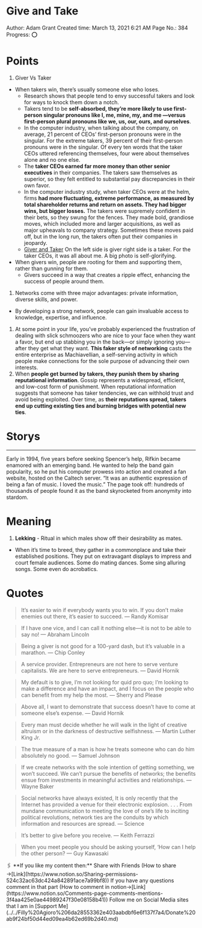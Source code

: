 # Give and Take

Author: Adam Grant
Created time: March 13, 2021 6:21 AM
Page No.: 384
Progress: ⭕

# Points

1. Giver Vs Taker
- When takers win, there’s usually someone else who loses.
    - Research shows that people tend to envy successful takers and look for ways to knock them down a notch.
    - Takers tend to be **self-absorbed, they’re more likely to use first-person singular pronouns like I, me, mine, my, and me —versus first-person plural pronouns like we, us, our, ours, and ourselves**.
    - In the computer industry, when talking about the company, on average, 21 percent of CEOs’ first-person pronouns were in the singular. For the extreme takers, 39 percent of their first-person pronouns were in the singular. Of every ten words that the taker CEOs uttered referencing themselves, four were about themselves alone and no one else.
    - The **taker CEOs earned far more money than other senior executives** in their companies. The takers saw themselves as superior, so they felt entitled to substantial pay discrepancies in their own favor.
    - In the computer industry study, when taker CEOs were at the helm, firms **had more fluctuating, extreme performance, as measured by total shareholder returns and return on assets. They had bigger wins, but bigger losses.** The takers were supremely confident in their bets, so they swung for the fences. They made bold, grandiose moves, which included more and larger acquisitions, as well as major upheavals to company strategy. Sometimes these moves paid off, but in the long run, the takers often put their companies in jeopardy.
    - [Giver and Taker](https://photos.app.goo.gl/oD8CY1bvWHL9kmc97) On the left side is giver right side is a taker. For the taker CEOs, it was all about me. A big photo is self-glorifying.
- When givers win, people are rooting for them and supporting them, rather than gunning for them.
    - Givers succeed in a way that creates a ripple effect, enhancing the success of people around them.
1. Networks come with three major advantages: private information, diverse skills, and power.
- By developing a strong network, people can gain invaluable access to knowledge, expertise, and influence.
1. At some point in your life, you’ve probably experienced the frustration of dealing with slick schmoozers who are nice to your face when they want a favor, but end up stabbing you in the back—or simply ignoring you—after they get what they want. **This faker style of networking** casts the entire enterprise as Machiavellian, a self-serving activity in which people make connections for the sole purpose of advancing their own interests.
2. When **people get burned by takers, they punish them by sharing reputational information**. Gossip represents a widespread, efficient, and low-cost form of punishment. When reputational information suggests that someone has taker tendencies, we can withhold trust and avoid being exploited. Over time, as **their reputations spread, takers end up cutting existing ties and burning bridges with potential new ties**.

# Storys

---

Early in 1994, five years before seeking Spencer’s help, Rifkin became enamored with an emerging band. He wanted to help the band gain popularity, so he put his computer prowess into action and created a fan website, hosted on the Caltech server. “It was an authentic expression of being a fan of music. I loved the music.” The page took off: hundreds of thousands of people found it as the band skyrocketed from anonymity into stardom.

# Meaning

1. **Lekking** - Ritual in which males show off their desirability as mates.
- When it’s time to breed, they gather in a commonplace and take their established positions. They put on extravagant displays to impress and court female audiences. Some do mating dances. Some sing alluring songs. Some even do acrobatics.

# Quotes

> It’s easier to win if everybody wants you to win. If you don’t make enemies out there, it’s easier to succeed. — Randy Komisar
> 

> If I have one vice, and I can call it nothing else—it is not to be able to say no! — Abraham Lincoln
> 

> Being a giver is not good for a 100-yard dash, but it’s valuable in a marathon. — Chip Conley
> 

> A service provider. Entrepreneurs are not here to serve venture capitalists. We are here to serve entrepreneurs. — David Hornik
> 

> My default is to give, I’m not looking for quid pro quo; I’m looking to make a difference and have an impact, and I focus on the people who can benefit from my help the most. — Sherry and Please
> 

> Above all, I want to demonstrate that success doesn’t have to come at someone else’s expense. — David Hornik
> 

> Every man must decide whether he will walk in the light of creative altruism or in the darkness of destructive selfishness. — Martin Luther King Jr.
> 

> The true measure of a man is how he treats someone who can do him absolutely no good. — Samuel Johnson
> 

> If we create networks with the sole intention of getting something, we won’t succeed. We can’t pursue the benefits of networks; the benefits ensue from investments in meaningful activities and relationships. — Wayne Baker
> 

> Social networks have always existed, It is only recently that the Internet has provided a venue for their electronic explosion. . . . From mundane communication to meeting the love of one’s life to inciting political revolutions, network ties are the conduits by which information and resources are spread. — Science
> 

> It’s better to give before you receive. — Keith Ferrazzi
> 

> When you meet people you should be asking yourself, ‘How can I help the other person? — Guy Kawasaki
> 

<aside>
🖇️ **If you like my content then:**
Share with Friends (How to share →[Link](https://www.notion.so/Sharing-permissions-524c32ac63dc424a842891ace7a99bf8))
If you have any questions comment in that part (How to comment in notion→[Link](https://www.notion.so/Comments-page-comments-mentions-3f4aa425e0ae44989247f30e08158b41))
Follow me on Social Media sites that I am in
[Support Me](../../Filly%20Agioro%206da28553362e403aabdbf6e6f137f7a4/Donate%20ab9f24bf50d44ed09ea4b62ed69b2d40.md)

</aside>